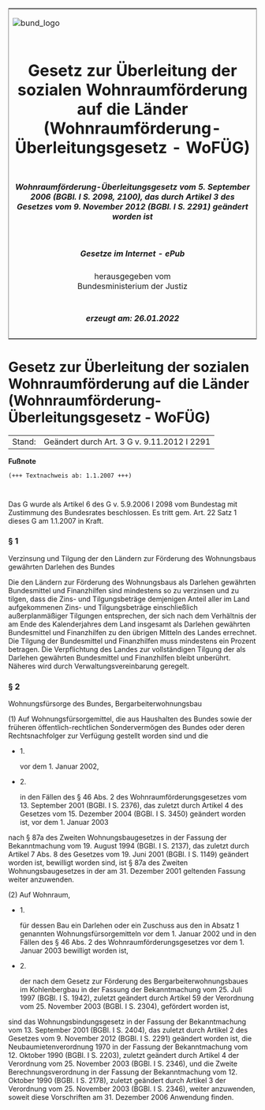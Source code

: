<span id="DECKBLATT.html"></span>

<table border="0" frame="border" width="100%">

<tr valign="top">

<td align="left">

![bund\_logo](BfJ_2021_Web_de_de.gif)

</td>

<td align="right">

 

</td>

</tr>

<tr align="center" valign="middle">

<td colspan="2">

# Gesetz zur Überleitung der sozialen Wohnraumförderung auf die Länder (Wohnraumförderung-Überleitungsgesetz - WoFÜG)

</td>

</tr>

<tr align="center" valign="middle">

<td colspan="2">

##### Wohnraumförderung-Überleitungsgesetz vom 5. September 2006 (BGBl. I S. 2098, 2100), das durch Artikel 3 des Gesetzes vom 9. November 2012 (BGBl. I S. 2291) geändert worden ist

</td>

</tr>

<tr align="center" valign="middle">

<td colspan="2">

  
  

##### Gesetze im Internet - ePub  
  
herausgegeben vom  
Bundesministerium der Justiz

</td>

</tr>

<tr align="center" valign="bottom">

<td colspan="2">

  
  

##### erzeugt am: 26.01.2022

</td>

</tr>

</table>

<span id="BJNR210000006.html"></span>

# Gesetz zur Überleitung der sozialen Wohnraumförderung auf die Länder (Wohnraumförderung-Überleitungsgesetz - WoFÜG)

<div>

<div class="jnhtml">

|        |                                             |
| ------ | ------------------------------------------- |
| Stand: | Geändert durch Art. 3 G v. 9.11.2012 I 2291 |

</div>

</div>

<div>

  
**Fußnote**

<div class="jnhtml">

<div>

<div class="jurAbsatz">

  

``` 
(+++ Textnachweis ab: 1.1.2007 +++)

 
```

Das G wurde als Artikel 6 des G v. 5.9.2006 I 2098 vom Bundestag mit
Zustimmung des Bundesrates beschlossen. Es tritt gem. Art. 22 Satz 1
dieses G am 1.1.2007 in Kraft.

</div>

</div>

</div>

</div>

<span id="BJNR210000006BJNE000100000.html"></span>

### § 1  
Verzinsung und Tilgung der den Ländern zur Förderung des Wohnungsbaus gewährten Darlehen des Bundes

<div>

<div class="jnhtml">

<div>

<div class="jurAbsatz">

Die den Ländern zur Förderung des Wohnungsbaus als Darlehen gewährten
Bundesmittel und Finanzhilfen sind mindestens so zu verzinsen und zu
tilgen, dass die Zins- und Tilgungsbeträge demjenigen Anteil aller im
Land aufgekommenen Zins- und Tilgungsbeträge einschließlich
außerplanmäßiger Tilgungen entsprechen, der sich nach dem Verhältnis
der am Ende des Kalenderjahres dem Land insgesamt als Darlehen gewährten
Bundesmittel und Finanzhilfen zu den übrigen Mitteln des Landes
errechnet. Die Tilgung der Bundesmittel und Finanzhilfen muss mindestens
ein Prozent betragen. Die Verpflichtung des Landes zur vollständigen
Tilgung der als Darlehen gewährten Bundesmittel und Finanzhilfen bleibt
unberührt. Näheres wird durch Verwaltungsvereinbarung geregelt.

</div>

</div>

</div>

</div>

<span id="BJNR210000006BJNE000201311.html"></span>

### § 2  
Wohnungsfürsorge des Bundes, Bergarbeiterwohnungsbau

<div>

<div class="jnhtml">

<div>

<div class="jurAbsatz">

(1) Auf Wohnungsfürsorgemittel, die aus Haushalten des Bundes sowie der
früheren öffentlich-rechtlichen Sondervermögen des Bundes oder deren
Rechtsnachfolger zur Verfügung gestellt worden sind und die

  - 1\.
    
    <div style="">
    
    vor dem 1. Januar 2002,
    
    </div>

  - 2\.
    
    <div style="">
    
    in den Fällen des § 46 Abs. 2 des Wohnraumförderungsgesetzes vom 13.
    September 2001 (BGBl. I S. 2376), das zuletzt durch Artikel 4 des
    Gesetzes vom 15. Dezember 2004 (BGBl. I S. 3450) geändert worden
    ist, vor dem 1. Januar 2003
    
    </div>

nach § 87a des Zweiten Wohnungsbaugesetzes in der Fassung der
Bekanntmachung vom 19. August 1994 (BGBl. I S. 2137), das zuletzt durch
Artikel 7 Abs. 8 des Gesetzes vom 19. Juni 2001 (BGBl. I S. 1149)
geändert worden ist, bewilligt worden sind, ist § 87a des Zweiten
Wohnungsbaugesetzes in der am 31. Dezember 2001 geltenden Fassung weiter
anzuwenden.

</div>

<div class="jurAbsatz">

(2) Auf Wohnraum,

  - 1\.
    
    <div style="">
    
    für dessen Bau ein Darlehen oder ein Zuschuss aus den in Absatz 1
    genannten Wohnungsfürsorgemitteln vor dem 1. Januar 2002 und in den
    Fällen des § 46 Abs. 2 des Wohnraumförderungsgesetzes vor dem 1.
    Januar 2003 bewilligt worden ist,
    
    </div>

  - 2\.
    
    <div style="">
    
    der nach dem Gesetz zur Förderung des Bergarbeiterwohnungsbaues im
    Kohlenbergbau in der Fassung der Bekanntmachung vom 25. Juli 1997
    (BGBl. I S. 1942), zuletzt geändert durch Artikel 59 der Verordnung
    vom 25. November 2003 (BGBl. I S. 2304), gefördert worden ist,
    
    </div>

sind das Wohnungsbindungsgesetz in der Fassung der Bekanntmachung vom
13. September 2001 (BGBl. I S. 2404), das zuletzt durch Artikel 2 des
Gesetzes vom 9. November 2012 (BGBl. I S. 2291) geändert worden ist, die
Neubaumietenverordnung 1970 in der Fassung der Bekanntmachung vom 12.
Oktober 1990 (BGBl. I S. 2203), zuletzt geändert durch Artikel 4 der
Verordnung vom 25. November 2003 (BGBl. I S. 2346), und die Zweite
Berechnungsverordnung in der Fassung der Bekanntmachung vom 12. Oktober
1990 (BGBl. I S. 2178), zuletzt geändert durch Artikel 3 der Verordnung
vom 25. November 2003 (BGBl. I S. 2346), weiter anzuwenden, soweit diese
Vorschriften am 31. Dezember 2006 Anwendung finden.

</div>

</div>

</div>

</div>
